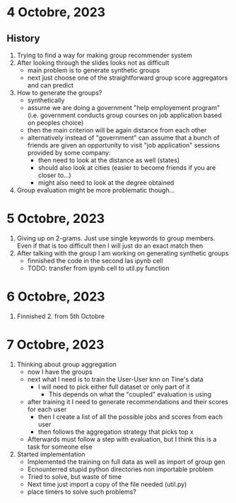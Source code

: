 # 4 Octobre, 2023
## History
1. Trying to find a way for making group recommender system
2. After looking through the slides looks not as difficult
    - main problem is to generate synthetic groups
    - next just choose one of the straightforward group score aggregators and can predict
3. How to generate the groups?
    - synthetically 
    - assume we are doing a government "help employement program" (i.e. government conducts group courses on job application based on peoples choice)
    - then the main criterion will be again distance from each other
    - alternatively instead of "government" can assume that a bunch of friends are given an opportunity to visit "job application" sessions provided by some company:
        - then need to look at the distance as well (states)
        - should also look at cities (easier to become friends if you are closer to...)
        - might also need to look at the degree obtained  
4. Group evaluation might be more problematic though...

# 5 Octobre, 2023
1. Giving up on 2-grams. Just use single keywords to group members. Even if that is too difficult then I will just do an exact match then
2. After talking with the group I am working on generating synthetic groups
    - finnished the code in the second las ipynb cell
    - TODO: transfer from ipynb cell to util.py function

# 6 Octobre, 2023
1. Finnished 2. from 5th Octobre

# 7 Octobre, 2023
1. Thinking about group aggregation
    - now I have the groups
    - next what I need is to train the User-User knn on Tine's data
        - I will need to pick either full dataset or only part of it
            - This depends on what the "coupled" evaluation is using
    - after training it I need to generate recommendations and their scores for each user
        - then I create a list of all the possible jobs and scores from each user
        - then follows the aggregation strategy that picks top x
    - Afterwards must follow a step with evaluation, but I think this is a task for someone else
2. Started implementation
    - Implemented the training on full data as well as import of group gen
    - Ecnounterred stupid python directories non importable problem
    - Tried to solve, but waste of time
    - Next time just import a copy of the file needed (util.py)
    - place timers to solve such problems?
